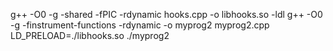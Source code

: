 g++ -O0 -g -shared -fPIC -rdynamic hooks.cpp -o libhooks.so -ldl
g++ -O0 -g -finstrument-functions -rdynamic -o myprog2 myprog2.cpp
LD_PRELOAD=./libhooks.so ./myprog2

